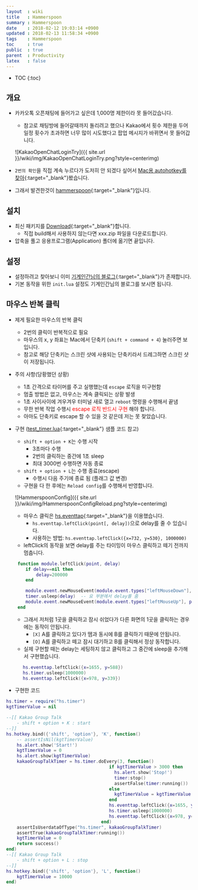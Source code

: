 ```yaml
---
layout  : wiki
title   : Hammerspoon
summary : Hammerspoon
date    : 2018-02-12 19:03:14 +0900
updated : 2018-02-13 11:58:34 +0900
tags    : Hammerspoon
toc     : true
public  : true
parent  : Productivity
latex   : false
---
```

* TOC
{:toc}

## 개요
* 카카오톡 오픈채팅에 들어가고 싶은데 1,000명 제한이라 못 들어갔습니다.
  * 참고로 채팅방에 들어갈때까지 돌리려고 했으나 Kakao에서 횟수 제한을 두어 일정 횟수가 초과하면 너무 많이 시도했다고 팝업 메시지가 바뀌면서 못 들어갑니다.
  
  ![KakaoOpenChatLoginTry]({{ site.url }}/wiki/img/KakaoOpenChatLoginTry.png?style=centerimg)
  
* `2번의 확인`을 직접 계속 누르다가 도저히 안 되겠다 싶어서 [Mac용 autohotkey를 찾아](https://apple.stackexchange.com/a/220913){:target="_blank"}봤습니다.
* 그래서 발견한것이 [hammerspoon](http://www.hammerspoon.org/){:target="_blank"}입니다.

## 설치
* 최신 패키지를 [Download](https://github.com/Hammerspoon/hammerspoon/releases/latest){:target="_blank"}합니다.
  * 직접 build해서 사용하지 않는다면 xxx.zip 파일을 다운로드합니다.
* 압축을 풀고 응용프로그램(Application) 폴더에 옮기면 끝입니다.

## 설정
* 설정하려고 찾아보니 이미 [기계인간님의 블로그](https://johngrib.github.io/blog/2017/07/31/hammerspoon-tutorial-00-start/#%EC%84%A4%EC%B9%98-%EB%B0%8F-%EC%84%A4%EC%A0%95){:target="_blank"}가 존재합니다.
* 기본 동작을 위한 `init.lua` 설정도 기계인간님의 블로그를 보시면 됩니다.

## 마우스 반복 클릭
* 제게 필요한 마우스의 반복 클릭
  * 2번의 클릭이 반복적으로 필요
  * 마우스의 x, y 좌표는 Mac에서 단축키 (`shift + command + 4`) 눌러주면 보입니다.
  * 참고로 해당 단축키는 스크린 샷에 사용되는 단축키라서 드레그하면 스크린 샷이 저장됩니다.

* 주의 사항(당황했던 상황)
  * 1초 간격으로 타이머를 주고 실행했는데 `escape` 로직을 미구현함
  * 멈출 방법은 없고, 마우스는 계속 클릭되는 상황 발생
  * 1초 사이사이에 겨우겨우 터미널 새로 열고 `reboot` 명령을 수행해서 끝냄
  * 무한 반복 작업 수행시 <span style="color:red">escape 로직 반드시 구현</span> 해야 합니다.
  * 아마도 단축키로 escape 할 수 있을 것 같은데 저는 못 찾았습니다.

* 구현 ([test_timer.lua](https://github.com/Hammerspoon/hammerspoon/blob/master/extensions/timer/test_timer.lua){:target="_blank"} 샘플 코드 참고)
  * `shift + option + K`는 수행 시작 
	* 3초마다 수행
    * 2번의 클릭하는 중간에 1초 sleep
	* 최대 3000번 수행하면 자동 종료 
  * `shift + option + L`는 수행 종료(escape)
    * 수행시 다음 주기에 종료 됨 (플래그 값 변경) 
  * 구현을 다 한 후에는 `Reload config`를 수행해서 반영합니다.

  ![HammerspoonConfig]({{ site.url }}/wiki/img/HammerspoonConfigReload.png?style=centerimg)

  * 마우스 클릭은 [hs.eventtap](http://www.hammerspoon.org/docs/hs.eventtap.html){:target="_blank"}을 이용했습니다.
    * `hs.eventtap.leftClick(point[, delay])`으로 delay를 줄 수 있습니다.
    * 사용하는 뱡법: `hs.eventtap.leftClick({x=732, y=530}, 1000000)`
  * leftClick의 동작을 보면 delay를 주는 타이밍이 마우스 클릭하고 떼기 전까지 멈춥니다.

  ```lua
   function module.leftClick(point, delay)
      if delay==nil then
          delay=200000
      end
  
      module.event.newMouseEvent(module.event.types["leftMouseDown"], point):post()
      timer.usleep(delay)  -- 요 부분에서 delay를 줌
      module.event.newMouseEvent(module.event.types["leftMouseUp"], point):post()
   end 
  ```
  * 그래서 저처럼 1곳을 클릭하고 잠시 쉬었다가 다른 화면의 1곳을 클릭하는 경우에는 동작이 안됩니다.
    * `[X]` A를 클릭하고 있다가 뗌과 동시에 B를 클릭하기 때문에 안됩니다.
	* `[O]` A를 클릭하고 떼고 잠시 대기하고 B를 클릭해서 정상 동작합니다.
  * 실제 구현할 때는 delay는 세팅하지 않고 클릭하고 그 중간에 sleep을 추가해서 구현했습니다.	

  ```lua
     hs.eventtap.leftClick({x=1655, y=588})
     hs.timer.usleep(1000000)
     hs.eventtap.leftClick({x=978, y=339})
  ```
 
* 구현한 코드

```lua
hs.timer = require("hs.timer")
kgtTimerValue = nil

--[[ Kakao Group Talk
    - shift + option + K : start
--]]
hs.hotkey.bind({'shift', 'option'}, 'K', function()
    -- assertIsNil(kgtTimerValue)
    hs.alert.show('Start!')
    kgtTimerValue = 0
    hs.alert.show(kgtTimerValue)
    kakaoGroupTalkTimer = hs.timer.doEvery(3, function()
                                       if kgtTimerValue > 3000 then
                                         hs.alert.show('Stop!')
                                         timer:stop()
                                         assertFalse(timer:running())
                                       else
                                         kgtTimerValue = kgtTimerValue + 1
                                       end
                                       hs.eventtap.leftClick({x=1655, y=588})
                                       hs.timer.usleep(1000000)
                                       hs.eventtap.leftClick({x=978, y=339})
                                    end)
    assertIsUserdataOfType("hs.timer", kakaoGroupTalkTimer)
    assertTrue(kakaoGroupTalkTimer:running())
    kgtTimerValue = 0
    return success()
end)
--[[ Kakao Group Talk
    - shift + option + L : stop
--]]
hs.hotkey.bind({'shift', 'option'}, 'L', function()
    kgtTimerValue = 10000
end)
```
